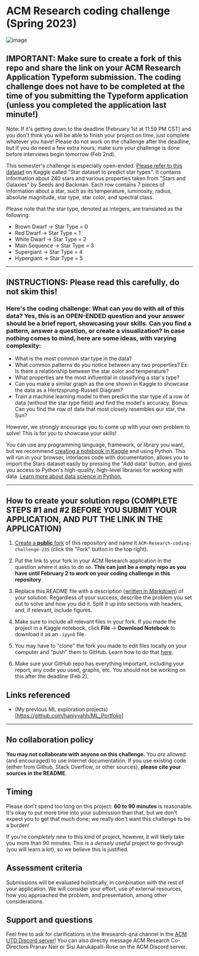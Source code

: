 # ACM Research coding challenge (Spring 2023)

![image](https://user-images.githubusercontent.com/72369124/211179527-0ee60624-2794-4e13-bf7f-f88b5c950e44.png)

## IMPORTANT: Make sure to create a fork of this repo and share the link on your ACM Research Application Typeform submission. The coding challenge does not have to be completed at the time of you submitting the Typeform application (unless you completed the application last minute!)

Note: If it's getting down to the deadline (February 1st at 11:59 PM CST) and you don't think you will be able to finish your project on time, just complete whatever you have! Please do not work on the challenge after the deadline, but if you do need a few extra hours, make sure your challenge is done before interviews begin tomorrow (Feb 2nd).

This semester's challenge is especially open-ended. [Please refer to this dataset](https://www.kaggle.com/datasets/deepu1109/star-dataset) on Kaggle called "Star dataset to predict star types".  It contains information about 240 stars and various properties taken from "Stars and Galaxies" by Seeds and Backman. Each row contains 7 pieces of information about a star, such as its temperature, luminosity, radius, absolute magnitude, star type, star color, and spectral class.

Please note that the star type, denoted as integers, are translated as the following:
- Brown Dwarf -> Star Type = 0
- Red Dwarf -> Star Type = 1
- White Dwarf -> Star Type = 2
- Main Sequence -> Star Type = 3
- Supergiant -> Star Type = 4
- Hypergiant -> Star Type = 5

---

## INSTRUCTIONS: Please read this carefully, do not skim this!

### Here's the coding challenge: **What can you do with all of this data?** Yes, this is an **OPEN-ENDED** question and your answer should be a brief report, showcasing your skills. Can you find a pattern, answer a question, or create a visualization? In case nothing comes to mind, here are some ideas, with varying complexity:

- What is the most common star type in the data?
- What common patterns do you notice between any two properties? Ex: Is there a relationship between the star color and temperature?
- What properties are the most influential in classifying a star's type?
- Can you make a similar graph as the one shown in Kaggle to showcase the data as a Hertzsprung-Russell Diagram?
- Train a machine learning model to then predict the star type of a row of data (without the star type field) and find the model's accuracy.
Bonus: Can you find the row of data that most closely resembles our star, the Sun?

However, we strongly encourage you to come up with your own problem to solve! This is for you to showcase your skills!

You can use any programming language, framework, or library you want, but we recommend [creating a notebook in Kaggle](https://www.kaggle.com/docs/notebooks) and using Python. This will run in your browser, interlaces code with documentation, allows you to import the Stars dataset easily by pressing the "Add data" button, and gives you access to Python's high-quality, high-level libraries for working with data. [Learn more about data science in Python.](https://www.w3schools.com/datascience/ds_python.asp)

---

## How to create your solution repo **(COMPLETE STEPS #1 and #2 BEFORE YOU SUBMIT YOUR APPLICATION, AND PUT THE LINK IN THE APPLICATION)**

1. [Create a **public** fork](https://docs.github.com/en/get-started/quickstart/fork-a-repo) of this repository and name it  `ACM-Research-coding-challenge-23S` (click the "Fork" button in the top right).

2. Put the link to your fork in your ACM Research application in the question where it asks to do so. **This can just be a empty repo as you have until February 2 to work on your coding challenge in this repository**

3. Replace this README file with a description ([written in Markdown](https://docs.github.com/en/get-started/writing-on-github/getting-started-with-writing-and-formatting-on-github/about-writing-and-formatting-on-github)) of your solution. Regardless of your success, describe the problem you set out to solve and how you did it. Split it up into sections with headers, and, if relevant, include figures.

4. Make sure to include all relevant files in your fork. If you made the project in a Kaggle notebook, click **File** → **Download Notebook** to download it as an `.ipynb` file.

4. You may have to "clone" the fork you made to edit files locally on your computer and "push" them to GitHub. Learn how to do that [here](https://docs.github.com/en/repositories/creating-and-managing-repositories/cloning-a-repository).

5. Make sure your GitHub repo has everything important, including your report, any code you used, graphs, etc. You should not be working on this after the deadline (Feb 2).

## Links referenced
- (My previous ML exploration projects)[https://github.com/haniyyahh/ML_Portfolio]

--------------------------------------------------------------------------------------
## No collaboration policy

**You may not collaborate with anyone on this challenge.** You _are_ allowed (and encouraged) to use internet documentation. If you use existing code (either from Github, Stack Overflow, or other sources), **please cite your sources in the README**.

## Timing

Please don't spend too long on this project: **60 to 90 minutes** is reasonable. It's okay to put more time into your submission than that, but we don't expect you to get that much done; we really don't want this challenge to be a burden!

If you're *completely new* to this kind of project, however, it will likely take you more than 90 minutes. This is a *densely useful* project to go through (you will learn a lot), so we believe this is justified.

## Assessment criteria

Submissions will be evaluated holistically, in combination with the rest of your application. We will consider your effort, use of external resources, how you approached the problem, and presentation, among other considerations.

## Support and questions

Feel free to ask for clarifications in the #research-qna channel in the [ACM UTD Discord server](https://discord.gg/nJxRdKdG4d)! You can also directly message ACM Research Co-Directors Pranav Nair or Sisi Aarukapalli-Rose on the ACM Discord server.
